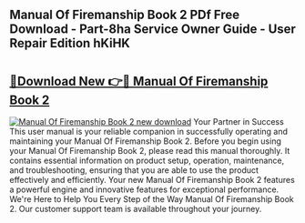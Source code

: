 ## Manual Of Firemanship Book 2 PDf Free Download - Part-8ha Service Owner Guide - User Repair Edition hKiHK

# <h2><a href="http://bc98960.oget.top/?id=Manual+Of+Firemanship+Book+2">🔗Download New 👉🔴 Manual Of Firemanship Book 2</a></h2>

[![Manual Of Firemanship Book 2 new download](https://i.imgur.com/5g1atiW.png)](http://bc98960.oget.top/?id=Manual+Of+Firemanship+Book+2)
Your Partner in Success This user manual is your reliable companion in successfully operating and maintaining your Manual Of Firemanship Book 2. Before you begin using your Manual Of Firemanship Book 2, please read this manual thoroughly. It contains essential information on product setup, operation, maintenance, and troubleshooting, ensuring that you are able to use the product effectively and efficiently. Your new Manual Of Firemanship Book 2 features a powerful engine and innovative features for exceptional performance. We're Here to Help You Every Step of the Way Manual Of Firemanship Book 2. Our customer support team is available throughout your journey.
